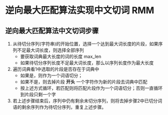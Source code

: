 # 逆向最大匹配算法实现中文切词 RMM
## 逆向最大匹配算法中文切词步骤

1. 从待切分序列(字符串)的开始位置，选择一个达到最大词长度的片段，如果序列不足最大词长度，则选择全部序列
    - 要获取词典最大长度的词的长度 max_len
    - 如果待切分序列长度不足最大词长度，那么以序列长度作为最大长度
2. 遍历词典看1中选取的片段是否存在于词典中
    - 如果是，则作为一个词语切分；
    - 如果不是，则去掉片段 **开头** 一个字符作为新的片段去词典中匹配
    - 按上述方式循环，若匹配则将匹配片段作为一个词语切分；否则一直循环到片段只剩一个字
3. 若上述步骤结束后，序列中仍有剩余未切分序列，则将去掉步骤2中已切分词语的剩余序列作为待切分序列，重复上述步骤。